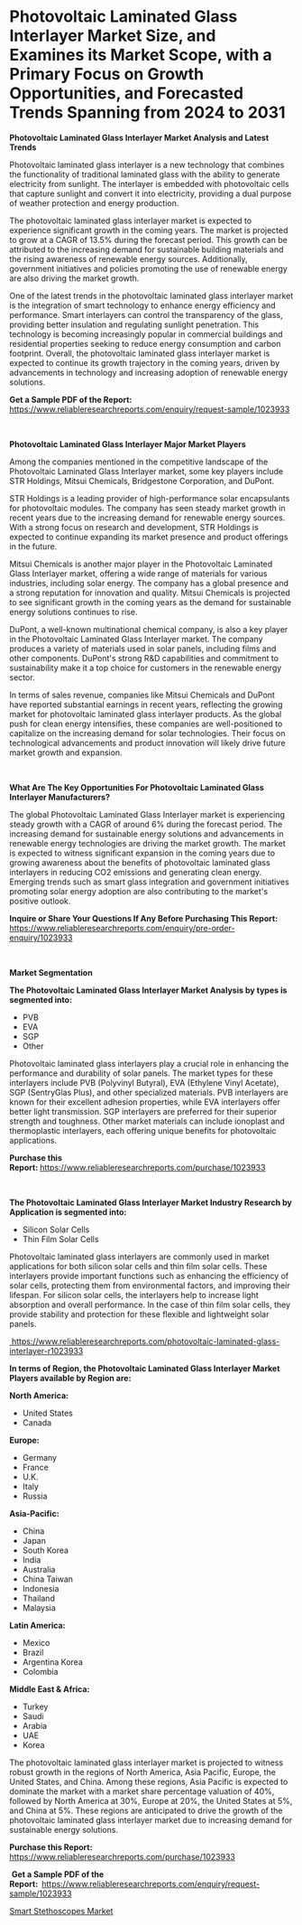 <p><h1>Photovoltaic Laminated Glass Interlayer Market Size, and Examines its Market Scope, with a Primary Focus on Growth Opportunities, and Forecasted Trends Spanning from 2024 to 2031</h1></p><p><strong>Photovoltaic Laminated Glass Interlayer Market Analysis and Latest Trends</strong></p>
<p><p>Photovoltaic laminated glass interlayer is a new technology that combines the functionality of traditional laminated glass with the ability to generate electricity from sunlight. The interlayer is embedded with photovoltaic cells that capture sunlight and convert it into electricity, providing a dual purpose of weather protection and energy production.</p><p>The photovoltaic laminated glass interlayer market is expected to experience significant growth in the coming years. The market is projected to grow at a CAGR of 13.5% during the forecast period. This growth can be attributed to the increasing demand for sustainable building materials and the rising awareness of renewable energy sources. Additionally, government initiatives and policies promoting the use of renewable energy are also driving the market growth.</p><p>One of the latest trends in the photovoltaic laminated glass interlayer market is the integration of smart technology to enhance energy efficiency and performance. Smart interlayers can control the transparency of the glass, providing better insulation and regulating sunlight penetration. This technology is becoming increasingly popular in commercial buildings and residential properties seeking to reduce energy consumption and carbon footprint. Overall, the photovoltaic laminated glass interlayer market is expected to continue its growth trajectory in the coming years, driven by advancements in technology and increasing adoption of renewable energy solutions.</p></p>
<p><strong>Get a Sample PDF of the Report:&nbsp;</strong> <a href="https://www.reliableresearchreports.com/enquiry/request-sample/1023933">https://www.reliableresearchreports.com/enquiry/request-sample/1023933</a></p>
<p>&nbsp;</p>
<p><strong>Photovoltaic Laminated Glass Interlayer Major Market Players</strong></p>
<p><p>Among the companies mentioned in the competitive landscape of the Photovoltaic Laminated Glass Interlayer market, some key players include STR Holdings, Mitsui Chemicals, Bridgestone Corporation, and DuPont.</p><p>STR Holdings is a leading provider of high-performance solar encapsulants for photovoltaic modules. The company has seen steady market growth in recent years due to the increasing demand for renewable energy sources. With a strong focus on research and development, STR Holdings is expected to continue expanding its market presence and product offerings in the future.</p><p>Mitsui Chemicals is another major player in the Photovoltaic Laminated Glass Interlayer market, offering a wide range of materials for various industries, including solar energy. The company has a global presence and a strong reputation for innovation and quality. Mitsui Chemicals is projected to see significant growth in the coming years as the demand for sustainable energy solutions continues to rise.</p><p>DuPont, a well-known multinational chemical company, is also a key player in the Photovoltaic Laminated Glass Interlayer market. The company produces a variety of materials used in solar panels, including films and other components. DuPont's strong R&D capabilities and commitment to sustainability make it a top choice for customers in the renewable energy sector.</p><p>In terms of sales revenue, companies like Mitsui Chemicals and DuPont have reported substantial earnings in recent years, reflecting the growing market for photovoltaic laminated glass interlayer products. As the global push for clean energy intensifies, these companies are well-positioned to capitalize on the increasing demand for solar technologies. Their focus on technological advancements and product innovation will likely drive future market growth and expansion.</p></p>
<p>&nbsp;</p>
<p><strong>What Are The Key Opportunities For Photovoltaic Laminated Glass Interlayer Manufacturers?</strong></p>
<p><p>The global Photovoltaic Laminated Glass Interlayer market is experiencing steady growth with a CAGR of around 6% during the forecast period. The increasing demand for sustainable energy solutions and advancements in renewable energy technologies are driving the market growth. The market is expected to witness significant expansion in the coming years due to growing awareness about the benefits of photovoltaic laminated glass interlayers in reducing CO2 emissions and generating clean energy. Emerging trends such as smart glass integration and government initiatives promoting solar energy adoption are also contributing to the market's positive outlook.</p></p>
<p><strong>Inquire or Share Your Questions If Any Before Purchasing This Report:</strong> <a href="https://www.reliableresearchreports.com/enquiry/pre-order-enquiry/1023933">https://www.reliableresearchreports.com/enquiry/pre-order-enquiry/1023933</a></p>
<p>&nbsp;</p>
<p><strong>Market Segmentation</strong></p>
<p><strong>The Photovoltaic Laminated Glass Interlayer Market Analysis by types is segmented into:</strong></p>
<p><ul><li>PVB</li><li>EVA</li><li>SGP</li><li>Other</li></ul></p>
<p><p>Photovoltaic laminated glass interlayers play a crucial role in enhancing the performance and durability of solar panels. The market types for these interlayers include PVB (Polyvinyl Butyral), EVA (Ethylene Vinyl Acetate), SGP (SentryGlas Plus), and other specialized materials. PVB interlayers are known for their excellent adhesion properties, while EVA interlayers offer better light transmission. SGP interlayers are preferred for their superior strength and toughness. Other market materials can include ionoplast and thermoplastic interlayers, each offering unique benefits for photovoltaic applications.</p></p>
<p><strong>Purchase this Report:&nbsp;</strong><a href="https://www.reliableresearchreports.com/purchase/1023933">https://www.reliableresearchreports.com/purchase/1023933</a></p>
<p>&nbsp;</p>
<p><strong>The Photovoltaic Laminated Glass Interlayer Market Industry Research by Application is segmented into:</strong></p>
<p><ul><li>Silicon Solar Cells</li><li>Thin Film Solar Cells</li></ul></p>
<p><p>Photovoltaic laminated glass interlayers are commonly used in market applications for both silicon solar cells and thin film solar cells. These interlayers provide important functions such as enhancing the efficiency of solar cells, protecting them from environmental factors, and improving their lifespan. For silicon solar cells, the interlayers help to increase light absorption and overall performance. In the case of thin film solar cells, they provide stability and protection for these flexible and lightweight solar panels.</p></p>
<p><a href="https://www.reliableresearchreports.com/photovoltaic-laminated-glass-interlayer-r1023933">&nbsp;https://www.reliableresearchreports.com/photovoltaic-laminated-glass-interlayer-r1023933</a></p>
<p><strong>In terms of Region, the Photovoltaic Laminated Glass Interlayer Market Players available by Region are:</strong></p>
<p>
    <p> <strong> North America: </strong>
        <ul>
            <li>United States</li>
            <li>Canada</li>
        </ul>
        </p> 
    <p> <strong> Europe: </strong>
        <ul>
            <li>Germany</li>
            <li>France</li>
            <li>U.K.</li>
            <li>Italy</li>
            <li>Russia</li>
        </ul>
        </p> 
    <p> <strong> Asia-Pacific: </strong>
        <ul>
            <li>China</li>
            <li>Japan</li>
            <li>South Korea</li>
            <li>India</li>
            <li>Australia</li>
            <li>China Taiwan</li>
            <li>Indonesia</li>
            <li>Thailand</li>
            <li>Malaysia</li>
        </ul>
        </p> 
    <p> <strong> Latin America: </strong>
        <ul>
            <li>Mexico</li>
            <li>Brazil</li>
            <li>Argentina Korea</li>
            <li>Colombia</li>
        </ul>
        </p> 
    <p> <strong> Middle East & Africa: </strong>
        <ul>
            <li>Turkey</li>
            <li>Saudi</li>
            <li>Arabia</li>
            <li>UAE</li>
            <li>Korea</li>
        </ul>
    </p>
    </p>
<p><p>The photovoltaic laminated glass interlayer market is projected to witness robust growth in the regions of North America, Asia Pacific, Europe, the United States, and China. Among these regions, Asia Pacific is expected to dominate the market with a market share percentage valuation of 40%, followed by North America at 30%, Europe at 20%, the United States at 5%, and China at 5%. These regions are anticipated to drive the growth of the photovoltaic laminated glass interlayer market due to increasing demand for sustainable energy solutions.</p></p>
<p><strong>Purchase this Report: </strong><a href="https://www.reliableresearchreports.com/purchase/1023933">https://www.reliableresearchreports.com/purchase/1023933</a></p>
<p>&nbsp;<strong>Get a Sample PDF of the Report:&nbsp;&nbsp;</strong><a href="https://www.reliableresearchreports.com/enquiry/request-sample/1023933">https://www.reliableresearchreports.com/enquiry/request-sample/1023933</a></p>
<p><strong></strong></p>
<p><p><a href="https://view.publitas.com/reportprime-1/insights-into-smart-stethoscopes-market-share-and-competitive-landscape-for-period-from-2024-to-2031/">Smart Stethoscopes Market</a></p></p>